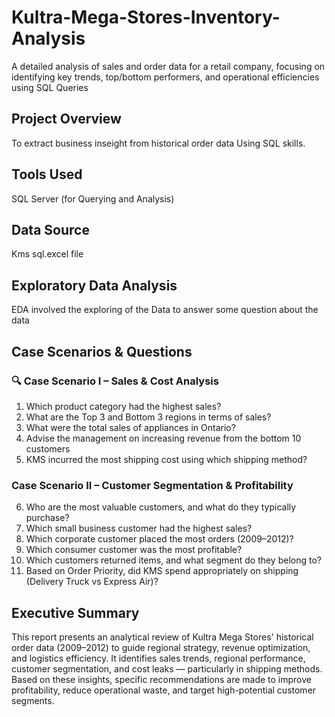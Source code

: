 # Kultra-Mega-Stores-Inventory-Analysis
A detailed analysis of sales and order data for a retail company, focusing on identifying key trends, top/bottom performers, and operational efficiencies using SQL  Queries

## Project Overview
To extract business inseight from historical order data Using SQL skills.

## Tools Used 
SQL Server (for Querying and Analysis)

## Data Source
Kms sql.excel file

## Exploratory Data Analysis
EDA involved the exploring of the Data to answer some question about the data

## Case Scenarios & Questions
### 🔍 Case Scenario I – Sales & Cost Analysis
1. Which product category had the highest sales?
2. What are the Top 3 and Bottom 3 regions in terms of sales?
3. What were the total sales of appliances in Ontario?
4. Advise the management on increasing revenue from the bottom 10 customers
5. KMS incurred the most shipping cost using which shipping method?
###  Case Scenario II – Customer Segmentation & Profitability
6. Who are the most valuable customers, and what do they typically purchase?
7. Which small business customer had the highest sales?
8. Which corporate customer placed the most orders (2009–2012)?
9. Which consumer customer was the most profitable?
10. Which customers returned items, and what segment do they belong to?
11. Based on Order Priority, did KMS spend appropriately on shipping (Delivery Truck vs Express Air)?

##  Executive Summary

This report presents an analytical review of Kultra Mega Stores' historical order data (2009–2012) to guide regional strategy, revenue optimization, and logistics efficiency. It identifies sales trends, regional performance, customer segmentation, and cost leaks — particularly in shipping methods. Based on these insights, specific recommendations are made to improve profitability, reduce operational waste, and target high-potential customer segments.



